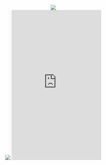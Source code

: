 
<p align="center">
  <img src="https://capsule-render.vercel.app/api?text=Hi%20There👋%I%20am%20Sumya👸&fontSize=40&animation=fadeIn&type=waving&color=gradient&height=100" />
 <br> 
  <img src = "https://giphy.com/gifs/anime-girl-cute-fJ1xbyUH5BV5u" />
  <iframe src="https://giphy.com/embed/fJ1xbyUH5BV5u" width="288" height="480" frameBorder="0" class="giphy-embed" </iframe>
 <!-- <p><a href="https://giphy.com/gifs/anime-girl-cute-fJ1xbyUH5BV5u"></a></p> -->
  <br>
  🔭 I’m currently a third year undergraduate at Columbia Univeristy, doing my major in Computer Science.
</p>
<!-- - 🌱 I’m currently learning ...
- 👯 I’m looking to collaborate on ...
- 🤔 I’m looking for help with ...
- 💬 Ask me about ...
- 📫 How to reach me: ...
- 😄 Pronouns: ...
- ⚡ Fun fact: ...
-->
